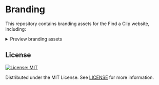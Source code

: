 # Branding
This repository contains branding assets for the Find a Clip website, including:

<details>
  <summary>Preview branding assets</summary>
  
  - [Logos](./logo/original) (and [favicons](./logo/favicon)) starting from sizes of 64x64 to 512x512.

    ![License: MIT](./logo/original/128x128.png)
    ![License: MIT](./logo/circular/64x64.png)
    ![License: MIT](./logo/favicon/favicon-32x32.png)

  - [Banners](./banner) of sizes up to 1024.

    ![License: MIT](./banner/512.png)

  - [Diagrams](./diagrams) in svg, png and html formats.

    ![License: MIT](./diagrams/architecture.png)
</details>
 
## License
[![License: MIT](https://img.shields.io/badge/License-MIT-yellow.svg)](https://opensource.org/licenses/MIT)

Distributed under the MIT License. See [LICENSE](./LICENSE) for more
information.
